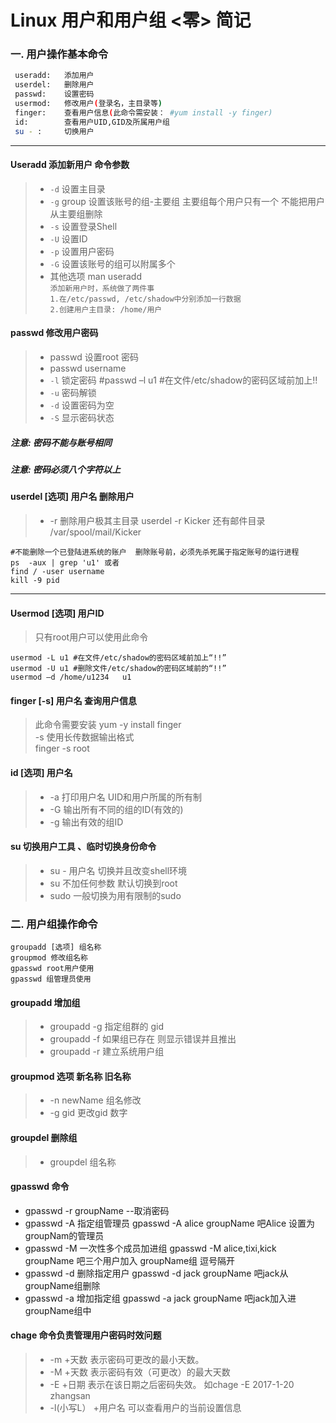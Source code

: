 Linux 用户和用户组 <零> 简记
====
### 一. 用户操作基本命令
``` bash
 useradd:   添加用户 
 userdel:   删除用户 
 passwd:    设置密码 
 usermod:   修改用户(登录名，主目录等) 
 finger:    查看用户信息(此命令需安装： #yum install -y finger) 
 id:        查看用户UID,GID及所属用户组  
 su - :     切换用户
 ```
 ----
#### Useradd 添加新用户  命令参数  
 > * `-d` 设置主目录  
 > * `-g` group 设置该账号的组-主要组 主要组每个用户只有一个 不能把用户从主要组删除  
 > * `-s` 设置登录Shell  
 > * `-U` 设置ID
 > * `-p` 设置用户密码
 > * `-G` 设置该账号的组可以附属多个  
 > * 其他选项 man useradd  
 `添加新用户时，系统做了两件事`   
 `1.在/etc/passwd, /etc/shadow中分别添加一行数据`  
 `2.创建用户主目录: /home/用户`  
 #### passwd 修改用户密码 
 > * passwd 设置root 密码
 > * passwd username
 > * `-l`  锁定密码 #passwd –l  u1   #在文件/etc/shadow的密码区域前加上!!
 > * `-u`  密码解锁
 > * `-d`  设置密码为空 
 > *  `-S` 显示密码状态
##### 注意: 密码不能与账号相同
##### 注意: 密码必须八个字符以上
#### userdel [选项] 用户名 删除用户
 > * -r 删除用户极其主目录  userdel -r Kicker 还有邮件目录 /var/spool/mail/Kicker
 ```Shell
 #不能删除一个已登陆进系统的账户  删除账号前，必须先杀死属于指定账号的运行进程 
 ps  -aux | grep 'u1' 或者 
 find / -user username 
 kill -9 pid
 ```
 ----
 #### Usermod [选项] 用户ID  
 > 只有root用户可以使用此命令  
 ``` shell
usermod -L u1 #在文件/etc/shadow的密码区域前加上“!!” 
usermod -U u1 #删除文件/etc/shadow的密码区域前的“!!” 
usermod –d /home/u1234   u1
 ```
 #### finger [-s] 用户名 查询用户信息
 > 此命令需要安装 yum -y install finger  
 > -s 使用长传数据输出格式  
 > finger -s root  
 #### id [选项] 用户名
 > * -a 打印用户名 UID和用户所属的所有制
 > * -G 输出所有不同的组的ID(有效的)
 > * -g 输出有效的组ID  
 #### su 切换用户工具 、临时切换身份命令 
 > * su - 用户名 切换并且改变shell环境
 > * su  不加任何参数 默认切换到root
 > * sudo 一般切换为用有限制的sudo
 ### 二. 用户组操作命令
 ``` shell
 groupadd [选项] 组名称 
 groupmod 修改组名称 
 gpasswd root用户使用
 gpasswd 组管理员使用 
 ```
 #### groupadd 增加组
 > * groupadd -g 指定组群的 gid
 > * groupadd -f 如果组已存在 则显示错误并且推出
 > * groupadd -r 建立系统用户组
 #### groupmod 选项 新名称 旧名称
 > * -n newName 组名修改
 > * -g gid 更改gid 数字
 #### groupdel 删除组
 > * groupdel 组名称 
 #### gpasswd 命令
 * gpasswd -r groupName --取消密码 
 * gpasswd -A 指定组管理员   gpasswd -A alice  groupName  吧Alice 设置为groupNam的管理员
 * gpasswd -M 一次性多个成员加进组  gpasswd -M alice,tixi,kick groupName 吧三个用户加入 groupName组 逗号隔开
 * gpasswd -d 删除指定用户  gpasswd -d jack groupName  吧jack从groupName组删除
 * gpasswd -a 增加指定组    gpasswd -a jack groupName 吧jack加入进groupName组中
#### chage  命令负责管理用户密码时效问题
> * -m   +天数  表示密码可更改的最小天数。
> * -M   +天数  表示密码有效（可更改）的最大天数
> * -E  +日期  表示在该日期之后密码失效。   如chage -E 2017-1-20  zhangsan 
> * -l(小写L） +用户名   可以查看用户的当前设置信息
